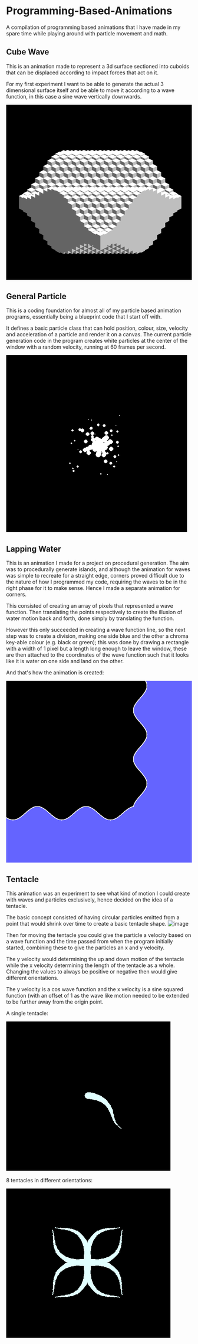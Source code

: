 # Programming-Based-Animations
A compilation of programming based animations that I have made in my spare time while playing around with particle movement and math.

## Cube Wave
This is an animation made to represent a 3d surface sectioned into cuboids that can be displaced according to impact forces that act on it. 

For my first experiment I want to be able to generate the actual 3 dimensional surface itself and be able to move it according to a wave function, in this case a sine wave vertically downwards. 

![](https://github.com/Arcane34/Programming-Based-Animations/blob/main/cubeWaveVertPrev.gif)

## General Particle
This is a coding foundation for almost all of my particle based animation programs, essentially being a blueprint code that I start off with.

It defines a basic particle class that can hold position, colour, size, velocity and acceleration of a particle and render it on a canvas.
The current particle generation code in the program creates white particles at the center of the window with a random velocity, running at 60 frames per second.

![](https://github.com/Arcane34/Programming-Based-Animations/blob/main/GeneralParticlePreview.gif)


## Lapping Water
This is an animation I made for a project on procedural generation. The aim was to procedurally generate islands, and although the animation for waves was simple to recreate for a straight edge, corners proved difficult due to the nature of how I programmed my code, requiring the waves to be in the right phase for it to make sense. Hence I made a separate animation for corners.

This consisted of creating an array of pixels that represented a wave function. Then translating the points respectively to create the illusion of water motion back and forth, done simply by translating the function. 

However this only succeeded in creating a wave function line, so the next step was to create a division, making one side blue and the other a chroma key-able colour (e.g. black or green); this was done by drawing a rectangle with a width of 1 pixel but a length long enough to leave the window, these are then attached to the coordinates of the wave function such that it looks like it is water on one side and land on the other.

And that's how the animation is created:

![](https://github.com/Arcane34/Programming-Based-Animations/blob/main/LappingWaterPreview.gif)


## Tentacle
This animation was an experiment to see what kind of motion I could create with waves and particles exclusively, hence decided on the idea of a tentacle.


The basic concept consisted of having circular particles emitted from a point that would shrink over time to create a basic tentacle shape.
![image](https://user-images.githubusercontent.com/67842615/210154447-581b90e9-b752-4366-8dd9-cd14e367e745.png)

Then for moving the tentacle you could give the particle a velocity based on a wave function and the time passed from when the program initially started, combining these to give the particles an x and y velocity. 

The y velocity would determining the up and down motion of the tentacle while the x velocity determining the length of the tentacle as a whole.
Changing the values to always be positive or negative then would give different orientations.

The y velocity is a cos wave function and the x velocity is a sine squared function (with an offset of 1 as the wave like motion needed to be extended to be further away from the origin point.

A single tentacle:

![](https://github.com/Arcane34/Programming-Based-Animations/blob/main/tentaclePrev1.gif)

8 tentacles in different orientations:

![](https://github.com/Arcane34/Programming-Based-Animations/blob/main/tentaclePrev2.gif)

